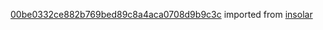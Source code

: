 [00be0332ce882b769bed89c8a4aca0708d9b9c3c](https://github.com/insolar/insolar/commit/00be0332ce882b769bed89c8a4aca0708d9b9c3c) imported from [insolar](https://github.com/insolar/insolar)
